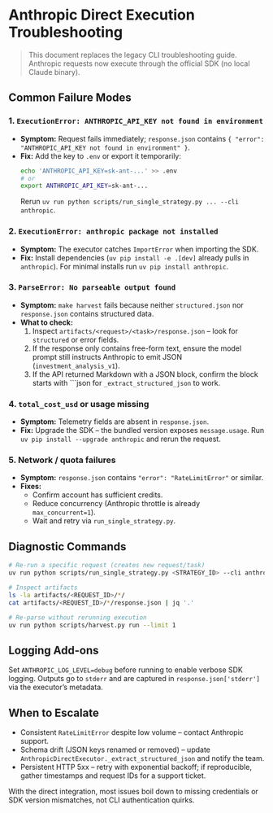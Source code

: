 # Anthropic Direct Execution Troubleshooting

> This document replaces the legacy CLI troubleshooting guide. Anthropic requests
> now execute through the official SDK (no local Claude binary).

## Common Failure Modes

### 1. `ExecutionError: ANTHROPIC_API_KEY not found in environment`
- **Symptom:** Request fails immediately; `response.json` contains `{ "error": "ANTHROPIC_API_KEY not found in environment" }`.
- **Fix:** Add the key to `.env` or export it temporarily:
  ```bash
  echo 'ANTHROPIC_API_KEY=sk-ant-...' >> .env
  # or
  export ANTHROPIC_API_KEY=sk-ant-...
  ```
  Rerun `uv run python scripts/run_single_strategy.py ... --cli anthropic`.

### 2. `ExecutionError: anthropic package not installed`
- **Symptom:** The executor catches `ImportError` when importing the SDK.
- **Fix:** Install dependencies (`uv pip install -e .[dev]` already pulls in
  `anthropic`). For minimal installs run `uv pip install anthropic`.

### 3. `ParseError: No parseable output found`
- **Symptom:** `make harvest` fails because neither `structured.json` nor
  `response.json` contains structured data.
- **What to check:**
  1. Inspect `artifacts/<request>/<task>/response.json` – look for `structured`
     or error fields.
  2. If the response only contains free-form text, ensure the model prompt still
     instructs Anthropic to emit JSON (`investment_analysis_v1`).
  3. If the API returned Markdown with a JSON block, confirm the block starts
     with ```json for `_extract_structured_json` to work.

### 4. `total_cost_usd` or usage missing
- **Symptom:** Telemetry fields are absent in `response.json`.
- **Fix:** Upgrade the SDK – the bundled version exposes `message.usage`. Run
  `uv pip install --upgrade anthropic` and rerun the request.

### 5. Network / quota failures
- **Symptom:** `response.json` contains `"error": "RateLimitError"` or similar.
- **Fixes:**
  - Confirm account has sufficient credits.
  - Reduce concurrency (Anthropic throttle is already `max_concurrent=1`).
  - Wait and retry via `run_single_strategy.py`.

## Diagnostic Commands

```bash
# Re-run a specific request (creates new request/task)
uv run python scripts/run_single_strategy.py <STRATEGY_ID> --cli anthropic

# Inspect artifacts
ls -la artifacts/<REQUEST_ID>/*/
cat artifacts/<REQUEST_ID>/*/response.json | jq '.'

# Re-parse without rerunning execution
uv run python scripts/harvest.py run --limit 1
```

## Logging Add-ons

Set `ANTHROPIC_LOG_LEVEL=debug` before running to enable verbose SDK logging.
Outputs go to `stderr` and are captured in `response.json['stderr']` via the
executor’s metadata.

## When to Escalate

- Consistent `RateLimitError` despite low volume – contact Anthropic support.
- Schema drift (JSON keys renamed or removed) – update
  `AnthropicDirectExecutor._extract_structured_json` and notify the team.
- Persistent HTTP 5xx – retry with exponential backoff; if reproducible, gather
  timestamps and request IDs for a support ticket.

With the direct integration, most issues boil down to missing credentials or SDK
version mismatches, not CLI authentication quirks.
